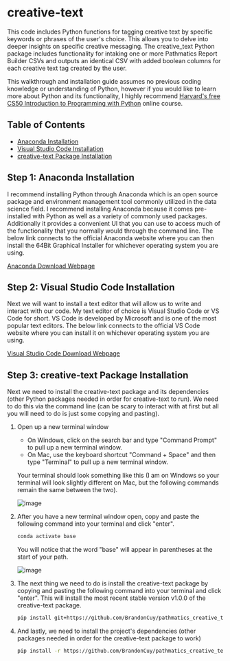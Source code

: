 # creative-text

This code includes Python functions for tagging creative text by specific keywords or phrases of the user's choice. This allows you to delve into deeper insights on specific creative messaging. 
The creative_text Python package includes functionality for intaking one or more Pathmatics Report Builder CSVs and outputs an identical CSV with added boolean columns for each creative text tag created by the user. 

This walkthrough and installation guide assumes no previous coding knowledge or understanding of Python, however if you would like to learn more about Python and its functionality, I highly recommend [Harvard's free CS50 Introduction to Programming with Python](https://www.edx.org/learn/python/harvard-university-cs50-s-introduction-to-programming-with-python) online course.

## Table of Contents

- [Anaconda Installation](#anaconda)
- [Visual Studio Code Installation](#installation)
- [creative-text Package Installation](#usage)

## Step 1: Anaconda Installation

I recommend installing Python through Anaconda which is an open source package and environment management tool commonly utilized in the data science field. I recommend installing Anaconda because it comes pre-installed with Python as well as a variety of commonly used packages. Additionally it provides a convenient UI that you can use to access much of the functionality that you normally would through the command line. The below link connects to the official Anaconda website where you can then install the 64Bit Graphical Installer for whichever operating system you are using.

[Anaconda Download Webpage](https://www.anaconda.com/download#downloads)

## Step 2: Visual Studio Code Installation

Next we will want to install a text editor that will allow us to write and interact with our code. My text editor of choice is Visual Studio Code or VS Code for short. VS Code is developed by Microsoft and is one of the most popular text editors. The below link connects to the official VS Code website where you can install it on whichever operating system you are using.

[Visual Studio Code Download Webpage](https://code.visualstudio.com/Download)

## Step 3: creative-text Package Installation

Next we need to install the creative-text package and its dependencies (other Python packages needed in order for creative-text to run). We need to do this via the command line (can be scary to interact with at first but all you will need to do is just some copying and pasting).

1. Open up a new terminal window

   - On Windows, click on the search bar and type "Command Prompt" to pull up a new terminal window.
   - On Mac, use the keyboard shortcut "Command + Space" and then type "Terminal" to pull up a new terminal window.

   Your terminal should look something like this (I am on Windows so your terminal will look slightly different on Mac, but the following commands remain the same between the two).

   ![image](https://github.com/BrandonCuy/pathmatics_creative_text_tagger_v2/assets/73131313/814f7620-3cab-4fa0-b9fb-43cb4cf72e83)

2. After you have a new terminal window open, copy and paste the following command into your terminal and click "enter".

    ```bash
    conda activate base
    ```

    You will notice that the word "base" will appear in parentheses at the start of your path.

   ![image](https://github.com/BrandonCuy/pathmatics_creative_text_tagger_v2/assets/73131313/2715f027-bbdc-4eac-8230-945281c3b035)

3. The next thing we need to do is install the creative-text package by copying and pasting the following command into your terminal and click "enter". This will install the most recent stable version v1.0.0 of the creative-text package.

    ```bash
    pip install git+https://github.com/BrandonCuy/pathmatics_creative_text_tagger_v2.git@v1.0.0
    ```
    
4. And lastly, we need to install the project's dependencies (other packages needed in order for the creative-text package to work)

    ```bash
    pip install -r https://github.com/BrandonCuy/pathmatics_creative_text_tagger_v2/raw/v1.0.0/requirements.txt
    ```

